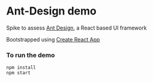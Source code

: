 # Ant-Design demo
Spike to assess [Ant Design](http://ant.design/docs/react/introduce), a React based UI framework

Bootstrapped using [Create React App](https://github.com/facebook/create-react-app)

### To run the demo
````
npm install
npm start
````
